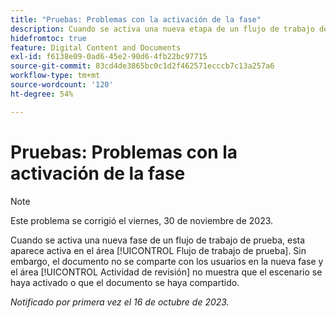 ```yaml
---
title: "Pruebas: Problemas con la activación de la fase"
description: Cuando se activa una nueva etapa de un flujo de trabajo de prueba, la etapa aparece activa en el área Flujo de trabajo de prueba. Sin embargo, el documento no se comparte con los usuarios en la nueva etapa y el área de Actividad de revisión no muestra que la etapa se haya activado o que el documento se haya compartido.
hidefromtoc: true
feature: Digital Content and Documents
exl-id: f6138e09-0ad6-45e2-90d6-4fb22bc97715
source-git-commit: 83cd4de3865bc0c1d2f462571ecccb7c13a257a6
workflow-type: tm+mt
source-wordcount: '120'
ht-degree: 54%

---
```


# Pruebas: Problemas con la activación de la fase

>[!NOTE]
>
>Este problema se corrigió el viernes, 30 de noviembre de 2023.

Cuando se activa una nueva fase de un flujo de trabajo de prueba, esta aparece activa en el área [!UICONTROL Flujo de trabajo de prueba]. Sin embargo, el documento no se comparte con los usuarios en la nueva fase y el área [!UICONTROL Actividad de revisión] no muestra que el escenario se haya activado o que el documento se haya compartido.

_Notificado por primera vez el 16 de octubre de 2023._
